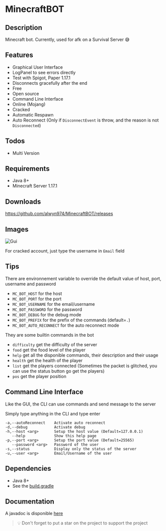 # MinecraftBOT

## Description

Minecraft bot. Currently, used for afk on a Survival Server 😅

## Features

- Graphical User Interface
- LogPanel to see errors directly
- Test with Spigot, Paper 1.17.1
- Disconnects gracefully after the end
- Free
- Open source
- Command Line Interface
- Online (Mojang)
- Cracked
- Automatic Respawn
- Auto Reconnect (Only if `DisconnectEvent` is throw, and the reason is not `Disconnected`)

## Todos

- Multi Version

## Requirements

- Java 8+
- Minecraft Server 1.17.1

## Downloads

https://github.com/alwyn974/MinecraftBOT/releases

## Images

![Gui](https://i.imgur.com/pfapJRo.png)

For cracked account, just type the username in `Email` field

## Tips

There are environnement variable to override the default value of host, port, username and password
- `MC_BOT_HOST` for the host
- `MC_BOT_PORT` for the port
- `MC_BOT_USERNAME` for the email/username
- `MC_BOT_PASSWORD` for the password
- `MC_BOT_DEBUG` for the debug mode
- `MC_BOT_PREFIX` for the prefix of the commands (default=`.`)
- `MC_BOT_AUTO_RECONNECT` for the auto reconnect mode

They are some builtin commands in the bot

- `difficulty` get the difficulty of the server
- `food` get the food level of the player
- `help` get all the disponible commands, their description and their usage
- `health` get the health of the player
- `list` get the players connected (Sometimes the packet is glitched, you can use the status button go get the players)
- `pos` get the player position

## Command Line Interface

<p> Like the GUI, the CLI can use commands and send message to the server </p>
<p> Simply type anything in the CLI and type enter</p>

```
-a,--autoReconnect    Activate auto reconnect
-d,--debug            Activate debug
-h,--host <arg>       Setup the host value (Default=127.0.0.1)
   --help             Show this help page
-p,--port <arg>       Setup the port value (Default=25565)
   --password <arg>   Password of the user
-s,--status           Display only the status of the server
-u,--user <arg>       Email/Username of the user
```


## Dependencies

* Java 8+
* See the [build.gradle](https://github.com/alwyn974/MinecraftBOT/blob/main/build.gradle)

## Documentation

A javadoc is disponible [here](https://alwyn974.github.io/javadoc/minecraftbot)

> :bulb: Don't forget to put a star on the project to support the project
